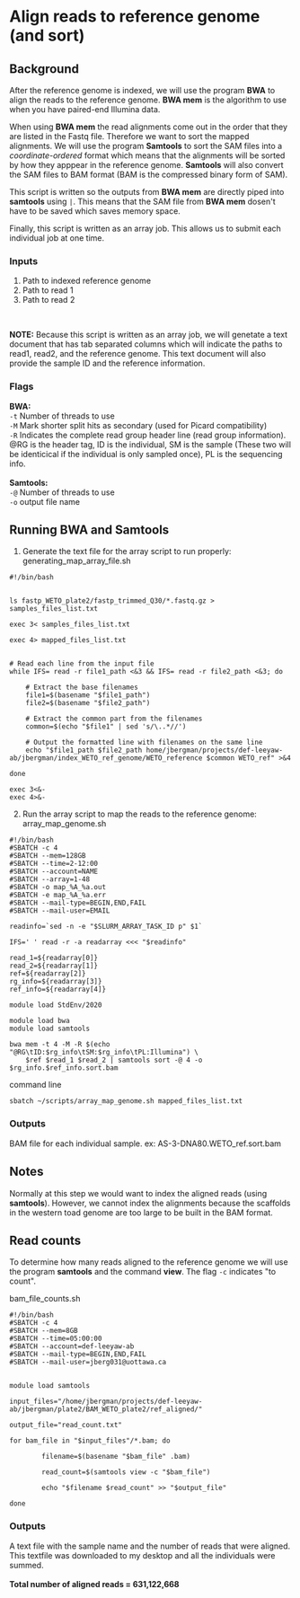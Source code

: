# Align reads to reference genome (and sort)

## Background
After the reference genome is indexed, we will use the program **BWA** to align the reads to the reference genome. **BWA mem** is the algorithm to use when you have paired-end Illumina data. 
 
When using **BWA mem** the read alignments come out in the order that they are listed in the Fastq file. Therefore we want to sort the mapped alignments. We will use the program **Samtools** to sort the SAM files into a *coordinate-ordered* format which means that the alignments will be sorted by how they apppear in the reference genome. **Samtools** will also convert the SAM files to BAM format (BAM is the compressed binary form of SAM). 

This script is written so the outputs from **BWA mem** are directly piped into **samtools** using `|`. This means that the SAM file from **BWA mem** dosen't have to be saved which saves memory space.  

Finally, this script is written as an array job. This allows us to submit each individual job at one time. 

### Inputs
1) Path to indexed reference genome
2) Path to read 1 
3) Path to read 2
<br>

**NOTE:** Because this script is written as an array job, we will genetate a text document that has tab separated columns which will indicate the paths to read1, read2, and the reference genome. This text document will also provide the sample ID and the reference information.

### Flags
**BWA:**  
`-t` Number of threads to use  
`-M` Mark shorter split hits as secondary (used for Picard compatibility)   
`-R` Indicates the complete read group header line (read group information). @RG is the header tag, ID is the individual, SM is the sample (These two will be identicical if the individual is only sampled once), PL is the sequencing info.  
<br>
**Samtools:**  
`-@` Number of threads to use  
`-o` output file name

## Running BWA and Samtools
1. Generate the text file for the array script to run properly:  \
generating_map_array_file.sh
```
#!/bin/bash


ls fastp_WETO_plate2/fastp_trimmed_Q30/*.fastq.gz > samples_files_list.txt

exec 3< samples_files_list.txt

exec 4> mapped_files_list.txt


# Read each line from the input file
while IFS= read -r file1_path <&3 && IFS= read -r file2_path <&3; do

    # Extract the base filenames
    file1=$(basename "$file1_path")
    file2=$(basename "$file2_path")

    # Extract the common part from the filenames
    common=$(echo "$file1" | sed 's/\..*//')

    # Output the formatted line with filenames on the same line
    echo "$file1_path $file2_path home/jbergman/projects/def-leeyaw-ab/jbergman/index_WETO_ref_genome/WETO_reference $common WETO_ref" >&4

done

exec 3<&-
exec 4>&-
```
2. Run the array script to map the reads to the reference genome:  
array_map_genome.sh
```
#!/bin/bash
#SBATCH -c 4
#SBATCH --mem=128GB
#SBATCH --time=2-12:00
#SBATCH --account=NAME
#SBATCH --array=1-48
#SBATCH -o map_%A_%a.out
#SBATCH -e map_%A_%a.err
#SBATCH --mail-type=BEGIN,END,FAIL
#SBATCH --mail-user=EMAIL

readinfo=`sed -n -e "$SLURM_ARRAY_TASK_ID p" $1`

IFS=' ' read -r -a readarray <<< "$readinfo"

read_1=${readarray[0]}
read_2=${readarray[1]}
ref=${readarray[2]}
rg_info=${readarray[3]}
ref_info=${readarray[4]}

module load StdEnv/2020

module load bwa
module load samtools

bwa mem -t 4 -M -R $(echo "@RG\tID:$rg_info\tSM:$rg_info\tPL:Illumina") \
    $ref $read_1 $read_2 | samtools sort -@ 4 -o $rg_info.$ref_info.sort.bam 
```
command line
```
sbatch ~/scripts/array_map_genome.sh mapped_files_list.txt
```

### Outputs
BAM file for each individual sample. ex: AS-3-DNA80.WETO_ref.sort.bam

## Notes
Normally at this step we would want to index the aligned reads (using **samtools**). However, we cannot index the alignments because the scaffolds in the western toad genome are too large to be built in the BAM format.  

## Read counts
To determine how many reads aligned to the reference genome we will use the program **samtools** and the command **view**. The flag `-c` indicates "to count".  

bam_file_counts.sh
```
#!/bin/bash
#SBATCH -c 4
#SBATCH --mem=8GB
#SBATCH --time=05:00:00
#SBATCH --account=def-leeyaw-ab
#SBATCH --mail-type=BEGIN,END,FAIL
#SBATCH --mail-user=jberg031@uottawa.ca


module load samtools

input_files="/home/jbergman/projects/def-leeyaw-ab/jbergman/plate2/BAM_WETO_plate2/ref_aligned/"

output_file="read_count.txt"

for bam_file in "$input_files"/*.bam; do

        filename=$(basename "$bam_file" .bam)

        read_count=$(samtools view -c "$bam_file")

        echo "$filename $read_count" >> "$output_file"

done
```
### Outputs
A text file with the sample name and the number of reads that were aligned. This textfile was downloaded to my desktop and all the individuals were summed.  \
  \
**Total number of aligned reads = 631,122,668**
